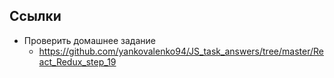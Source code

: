 ## Ссылки

- Проверить домашнее задание
	- https://github.com/yankovalenko94/JS_task_answers/tree/master/React_Redux_step_19
